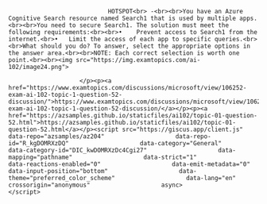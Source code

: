 <p class="card-text">
							
								HOTSPOT<br> -<br><br>You have an Azure Cognitive Search resource named Search1 that is used by multiple apps.<br><br>You need to secure Search1. The solution must meet the following requirements:<br><br>•	Prevent access to Search1 from the internet.<br>•	Limit the access of each app to specific queries.<br><br>What should you do? To answer, select the appropriate options in the answer area.<br><br>NOTE: Each correct selection is worth one point.<br><br><img src="https://img.examtopics.com/ai-102/image24.png">
							
						</p><p><a href="https://www.examtopics.com/discussions/microsoft/view/106252-exam-ai-102-topic-1-question-52-discussion/">https://www.examtopics.com/discussions/microsoft/view/106252-exam-ai-102-topic-1-question-52-discussion/</a></p><p><a href="https://azsamples.github.io/staticfiles/ai102/topic-01-question-52.html">https://azsamples.github.io/staticfiles/ai102/topic-01-question-52.html</a></p><script src="https://giscus.app/client.js"                    data-repo="azsamples/az204"                    data-repo-id="R_kgDOMRXzDQ"                    data-category="General"                    data-category-id="DIC_kwDOMRXzDc4Cgi27"                    data-mapping="pathname"                    data-strict="1"                    data-reactions-enabled="0"                    data-emit-metadata="0"                    data-input-position="bottom"                    data-theme="preferred_color_scheme"                    data-lang="en"                    crossorigin="anonymous"                    async>                    </script>